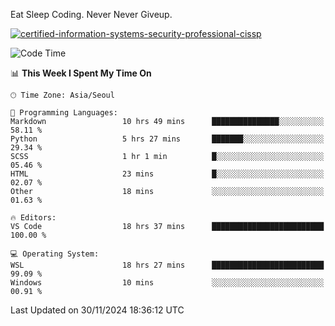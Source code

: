 Eat Sleep Coding.
Never Never Giveup.

[![certified-information-systems-security-professional-cissp](https://user-images.githubusercontent.com/44606727/157613689-acd84ec6-5f8f-4e79-89d9-a8d51f033634.png)](https://www.credly.com/badges/f394a010-85a0-450b-9136-8043af01d71c/public_url)

<!--START_SECTION:waka-->
![Code Time](http://img.shields.io/badge/Code%20Time-3%2C599%20hrs%209%20mins-blue)

📊 **This Week I Spent My Time On** 

```text
🕑︎ Time Zone: Asia/Seoul

💬 Programming Languages: 
Markdown                 10 hrs 49 mins      ███████████████░░░░░░░░░░   58.11 % 
Python                   5 hrs 27 mins       ███████░░░░░░░░░░░░░░░░░░   29.34 % 
SCSS                     1 hr 1 min          █░░░░░░░░░░░░░░░░░░░░░░░░   05.46 % 
HTML                     23 mins             █░░░░░░░░░░░░░░░░░░░░░░░░   02.07 % 
Other                    18 mins             ░░░░░░░░░░░░░░░░░░░░░░░░░   01.63 % 

🔥 Editors: 
VS Code                  18 hrs 37 mins      █████████████████████████   100.00 % 

💻 Operating System: 
WSL                      18 hrs 27 mins      █████████████████████████   99.09 % 
Windows                  10 mins             ░░░░░░░░░░░░░░░░░░░░░░░░░   00.91 % 
```


 Last Updated on 30/11/2024 18:36:12 UTC
<!--END_SECTION:waka-->
